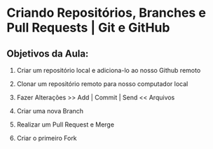 # Criando Repositórios, Branches e Pull Requests | Git e GitHub

## Objetivos da Aula:

1. Criar um repositório local e adiciona-lo ao nosso Github remoto

2. Clonar um repositório remoto para nosso computador local

3. Fazer Alterações >> Add | Commit | Send << Arquivos

4. Criar uma nova Branch

5. Realizar um Pull Request e Merge

6. Criar o primeiro Fork